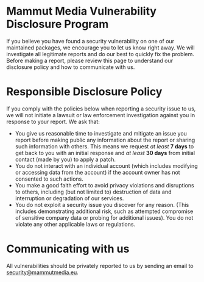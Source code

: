 # Mammut Media Vulnerability Disclosure Program
If you believe you have found a security vulnerability on one of our maintained packages,
we encourage you to let us know right away. 
We will investigate all legitimate reports and do our best to quickly fix the problem. 
Before making a report, please review this page to understand our disclosure policy and how to communicate with us.

# Responsible Disclosure Policy
If you comply with the policies below when reporting a security issue to us, 
we will not initiate a lawsuit or law enforcement investigation against you in response to your report.
We ask that: 

- You give us reasonable time to investigate and mitigate an issue you report before making public any information about the report or sharing such information with others. This means we request _at least_ **7 days** to get back to you with an initial response and _at least_ **30 days** from initial contact (made by you) to apply a patch.
- You do not interact with an individual account (which includes modifying or accessing data from the account) if the account owner has not consented to such actions.
- You make a good faith effort to avoid privacy violations and disruptions to others, including (but not limited to) destruction of data and interruption or degradation of our services.
- You do not exploit a security issue you discover for any reason. (This includes demonstrating additional risk, such as attempted compromise of sensitive company data or probing for additional issues). You do not violate any other applicable laws or regulations.

# Communicating with us

All vulnerabilities should be privately reported to us by sending an email to [security&#64;mammutmedia&#46;eu](mailto:security&#64;mammutmedia&#46;eu).
